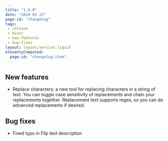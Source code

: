 ```yaml
---
title: "1.6.0"
date: "2024-01-23"
page-id: "changelog"
tags: 
 - release
 - minor
 - new-features
 - bug-fixes
layout: layout/version.liquid
eleventyComputed:
  page-id: "changelog-item"
---
```

## New features
- Replace characters: a new tool for replacing characters in a string of text. You can toggle case sensitivity of replacements and chain your replacements together. Replacement text supports regex, so you can do advanced replacements if desired.

## Bug fixes
- Fixed typo in Flip text description